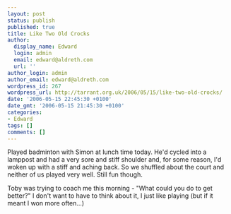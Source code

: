 ```yaml
---
layout: post
status: publish
published: true
title: Like Two Old Crocks
author:
  display_name: Edward
  login: admin
  email: edward@aldreth.com
  url: ''
author_login: admin
author_email: edward@aldreth.com
wordpress_id: 267
wordpress_url: http://tarrant.org.uk/2006/05/15/like-two-old-crocks/
date: '2006-05-15 22:45:30 +0100'
date_gmt: '2006-05-15 21:45:30 +0100'
categories:
- Edward
tags: []
comments: []
---
```


Played badminton with Simon at lunch time today. He\'d cycled into a
lamppost and had a very sore and stiff shoulder and, for some reason,
I\'d woken up with a stiff and aching back. So we shuffled about the
court and neither of us played very well. Still fun though.

Toby was trying to coach me this morning - \"What could you do to get
better?\" I don\'t want to have to think about it, I just like playing
(but if it meant I won more often...)

